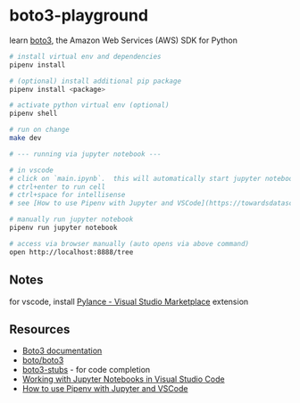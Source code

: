 # boto3-playground

learn [boto3](https://github.com/boto/boto3), the Amazon Web Services (AWS) SDK for Python

```sh
# install virtual env and dependencies
pipenv install

# (optional) install additional pip package
pipenv install <package>

# activate python virtual env (optional)
pipenv shell

# run on change
make dev

# --- running via jupyter notebook ---

# in vscode
# click on `main.ipynb`.  this will automatically start jupyter notebook and connect
# ctrl+enter to run cell
# ctrl+space for intellisense
# see [How to use Pipenv with Jupyter and VSCode](https://towardsdatascience.com/how-to-use-pipenv-with-jupyter-and-vscode-ae0e970df486)

# manually run jupyter notebook
pipenv run jupyter notebook

# access via browser manually (auto opens via above command)
open http://localhost:8888/tree

```

## Notes

for vscode, install [Pylance&#32;-&#32;Visual&#32;Studio&#32;Marketplace](https://marketplace.visualstudio.com/items?itemName=ms-python.vscode-pylance) extension

## Resources

* [Boto3 documentation](https://boto3.readthedocs.io/)
* [boto/boto3](https://github.com/boto/boto3)
* [boto3-stubs](https://pypi.org/project/boto3-stubs/) - for code completion
* [Working with Jupyter Notebooks in Visual Studio Code](https://code.visualstudio.com/docs/python/jupyter-support)
* [How to use Pipenv with Jupyter and VSCode](https://towardsdatascience.com/how-to-use-pipenv-with-jupyter-and-vscode-ae0e970df486)